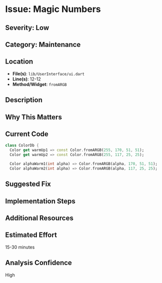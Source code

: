 # Issue: Magic Numbers

## Severity: Low

## Category: Maintenance

## Location
- **File(s)**: `lib/UserInterface/ui.dart`
- **Line(s)**: 12-12
- **Method/Widget**: `fromARGB`

## Description


## Why This Matters


## Current Code
```dart
class ColorDb {
  Color get warmUp1 => const Color.fromARGB(255, 170, 51, 51);
  Color get warmUp2 => const Color.fromARGB(255, 117, 25, 25);

  Color alphaWarm1(int alpha) => Color.fromARGB(alpha, 170, 51, 51);
  Color alphaWarm2(int alpha) => Color.fromARGB(alpha, 117, 25, 25);
```

## Suggested Fix


## Implementation Steps


## Additional Resources


## Estimated Effort
15-30 minutes

## Analysis Confidence
High
